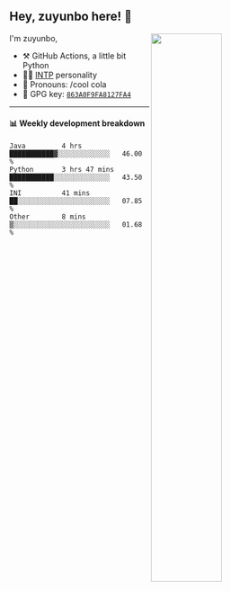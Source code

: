 

## Hey, zuyunbo here! :wave: 
[<img align="right" width="50%" src="https://github-readme-stats.vercel.app/api?username=zuyunbo&theme=dark&show_icons=true">](https://metrics.lecoq.io/ouuan?template=classic)

I'm zuyunbo,

-   :hammer_and_pick: GitHub Actions, a little bit Python
-   :man_scientist: [INTP](https://www.16personalities.com/profiles/3302586f07ca3) personality
-   :man: Pronouns: /cool cola
-   :key: GPG key: [`863A0F9FA8127FA4`](https://github.com/zuyunbo.gpg)

---

#### :bar_chart: Weekly development breakdown
<!--START_SECTION:waka-->

```text
Java         4 hrs           ███████████▓░░░░░░░░░░░░░   46.00 %
Python       3 hrs 47 mins   ███████████░░░░░░░░░░░░░░   43.50 %
INI          41 mins         ██░░░░░░░░░░░░░░░░░░░░░░░   07.85 %
Other        8 mins          ▒░░░░░░░░░░░░░░░░░░░░░░░░   01.68 %
```

<!--END_SECTION:waka-->

